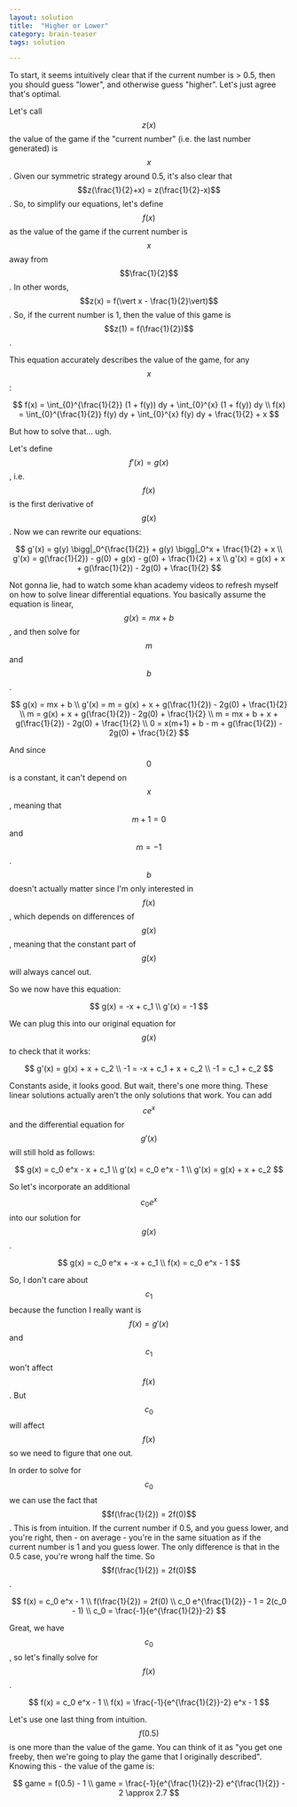 ```yaml
---
layout: solution
title:  "Higher or Lower"
category: brain-teaser
tags: solution

---
```


To start, it seems intuitively clear that if the current number is > 0.5, then you should guess "lower", and otherwise guess "higher".  Let's just agree that's optimal.

Let's call $$z(x)$$ the value of the game if the "current number" (i.e. the last number generated) is $$x$$.  Given our symmetric strategy around 0.5, it's also clear that $$z(\frac{1}{2}+x) = z(\frac{1}{2}-x)$$.  So, to simplify our equations, let's define $$f(x)$$ as the value of the game if the current number is $$x$$ away from $$\frac{1}{2}$$.  In other words, $$z(x) = f(\vert x - \frac{1}{2}\vert)$$. So, if the current number is 1, then the value of this game is $$z(1) = f(\frac{1}{2})$$.

This equation accurately describes the value of the game, for any $$x$$:

$$
f(x) = \int_{0}^{\frac{1}{2}} (1 + f(y)) dy + \int_{0}^{x} (1 + f(y)) dy \\
f(x) = \int_{0}^{\frac{1}{2}} f(y) dy + \int_{0}^{x} f(y) dy + \frac{1}{2} + x 
$$

But how to solve that... ugh.

Let's define $$f'(x) = g(x)$$, i.e. $$f(x)$$ is the first derivative of $$g(x)$$.  Now we can rewrite our equations:

$$
g'(x) = g(y) \bigg|_0^{\frac{1}{2}} + g(y) \bigg|_0^x + \frac{1}{2} + x \\
g'(x) = g(\frac{1}{2}) - g(0) + g(x) - g(0) + \frac{1}{2} + x \\
g'(x) = g(x) + x + g(\frac{1}{2}) - 2g(0) + \frac{1}{2}
$$

Not gonna lie, had to watch some khan academy videos to refresh myself on how to solve linear differential equations.  You basically assume the equation is linear, $$g(x) = mx + b$$, and then solve for $$m$$ and $$b$$.

$$
g(x) = mx + b \\
g'(x) = m = g(x) + x + g(\frac{1}{2}) - 2g(0) + \frac{1}{2} \\
m = g(x) + x + g(\frac{1}{2}) - 2g(0) + \frac{1}{2} \\
m = mx + b + x + g(\frac{1}{2}) - 2g(0) + \frac{1}{2} \\
0 = x(m+1) + b - m + g(\frac{1}{2}) - 2g(0) + \frac{1}{2}
$$

And since $$0$$ is a constant, it can't depend on $$x$$, meaning that $$m+1 = 0$$ and $$m = -1$$.  $$b$$ doesn't actually matter since I'm only interested in $$f(x)$$, which depends on differences of $$g(x)$$, meaning that the constant part of $$g(x)$$ will always cancel out.

So we now have this equation:

$$
g(x) = -x + c_1 \\
g'(x) = -1
$$

We can plug this into our original equation for $$g(x)$$ to check that it works:

$$
g'(x) = g(x) + x + c_2 \\
-1 = -x + c_1 + x + c_2 \\
-1 = c_1 + c_2
$$

Constants aside, it looks good.  But wait, there's one more thing.  These linear solutions actually aren't the only solutions that work.  You can add $$c e^{x}$$ and the differential equation for $$g'(x)$$ will still hold as follows:

$$
g(x) = c_0 e^x - x + c_1 \\
g'(x) = c_0 e^x - 1 \\
g'(x) = g(x) + x + c_2 
$$

So let's incorporate an additional $$c_0 e^x$$ into our solution for $$g(x)$$.

$$
g(x) = c_0 e^x + -x + c_1 \\
f(x) = c_0 e^x - 1 
$$

So, I don't care about $$c_1$$ because the function I really want is $$f(x) = g'(x)$$ and $$c_1$$ won't affect $$f(x)$$.  But $$c_0$$ will affect $$f(x)$$ so we need to figure that one out.

In order to solve for $$c_0$$ we can use the fact that $$f(\frac{1}{2}) = 2f(0)$$.  This is from intuition.  If the current number if 0.5, and you guess lower, and you're right, then - on average - you're in the same situation as if the current number is 1 and you guess lower.  The only difference is that in the 0.5 case, you're wrong half the time.  So $$f(\frac{1}{2}) = 2f(0)$$.

$$
f(x) = c_0 e^x - 1 \\
f(\frac{1}{2}) = 2f(0) \\
c_0 e^{\frac{1}{2}} - 1 = 2(c_0 - 1) \\
c_0 = \frac{-1}{e^{\frac{1}{2}}-2}
$$

Great, we have $$c_0$$, so let's finally solve for $$f(x)$$.

$$
f(x) = c_0 e^x - 1 \\
f(x) = \frac{-1}{e^{\frac{1}{2}}-2} e^x - 1
$$

Let's use one last thing from intuition.  $$f(0.5)$$ is one more than the value of the game.  You can think of it as "you get one freeby, then we're going to play the game that I originally described".  Knowing this - the value of the game is:

$$
game = f(0.5) - 1 \\
game = \frac{-1}{e^{\frac{1}{2}}-2} e^{\frac{1}{2}} - 2 \approx 2.7
$$


